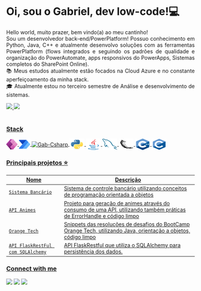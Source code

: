 <h1 align="left">Oi, sou o Gabriel, dev low-code!💻</h1>
<p align="justify">
  Hello world, muito prazer, bem vindo(a) ao meu cantinho! 
  <br>Sou um desenvolvedor back-end/PowerPlatform! Possuo conhecimento em Python, Java, C++ e atualmente desenvolvo soluções com as ferramentas PowerPlatform (flows integrados e seguindo os padrões de qualidade e organização do PowerAutomate, apps responsivos do PowerApps, Sistemas completos do SharePoint Online).
<br>📚 Meus estudos atualmente estão focados na Cloud Azure e no constante aperfeiçoamento da minha stack.
<br>🎓 Atualmente estou no terceiro semestre de Análise e desenvolvimento de sistemas.
</p>
<div align="left">
  <a href="https://github.com/GabIkejima">
     <img height="140em" src="https://github-readme-stats.vercel.app/api?username=GabIkejima&show_icons=true&theme=calm&include_all_commits=true&hide=stars&count_private=true"/>
    <img height="140em" src="https://github-readme-stats.vercel.app/api/top-langs/?username=GabIkejima&layout=compact&langs_count=7&theme=calm&hide=html"/>

</div>

<div style="display: inline_block"><br>
  <h3 align="left">Stack</h3>
  <img align="center" alt="Gab-Csharp" height="30" width="30" src="https://github.com/GabIkejima/GabIkejima/blob/main/assets/powerapp-2020-icon-1024x1024.png">
  <img align="center" alt="Gab-Csharp" height="30" width="30" src="https://github.com/GabIkejima/GabIkejima/blob/main/assets/Microsoft_Power_Automate.svg.png">
  <img align="center" alt="Gab-Csharp" height="30" width="30" src="https://github.com/GabIkejima/GabIkejima/blob/main/assets/Microsoft_Office_SharePoint_(2019%E2%80%93present).svg.png">
  <img align="center" alt="Gab-Python" height="30" width="40" src="https://raw.githubusercontent.com/devicons/devicon/master/icons/python/python-original.svg">
  <img align="center" alt="Gab-Java" height="30" width="40" src="https://raw.githubusercontent.com/devicons/devicon/master/icons/java/java-original.svg">
  <img align="center" alt="Gab-Mysql" height="30" width="40" src="https://raw.githubusercontent.com/devicons/devicon/master/icons/mysql/mysql-original.svg">
  <img align="center" alt="Gab-Mysql" height="30" width="40" src="https://raw.githubusercontent.com/devicons/devicon/master/icons/flask/flask-original.svg">
  <img align="center" alt="Gab-Cplusplus" height="30" width="40" src="https://raw.githubusercontent.com/devicons/devicon/master/icons/cplusplus/cplusplus-original.svg">
  <img align="center" alt="Gab-C" height="30" width="40" src="https://raw.githubusercontent.com/devicons/devicon/master/icons/c/c-original.svg">
  
  
<h3>Principais projetos ⭐</h3>
<table>
  <thead>
    <tr>
      <th>Nome</th>
      <th>Descrição</th>
    </tr>
  </thead>
  <tbody>
    <tr>
     <td><code><a href="https://github.com/GabIkejima/sistema-bancario-python-dio">Sistema Bancário</a></code></td>
      <td>Sistema de controle bancário utilizando conceitos de programação orientada a objetos</td>
    </tr>
    <tr>
     <td><code><a href="https://github.com/GabIkejima/python-api-anime-decision-maker">API Animes</a></code></td>
      <td>Projeto para geração de animes através do consumo de uma API, utilizando também práticas de ErrorHandle e código limpo</td>
    </tr>
    <tr>
     <td><code><a href="https://github.com/GabIkejima/dio-orange-tech">Orange Tech</a></code></td>
      <td>Snippets das resoluções de desafios do BootCamp Orange Tech, utilizando Java, orientação a objetos, código limpo</td>
    </tr>
    <tr>
     <td><code><a href="https://github.com/GabIkejima/atividade-db-flaskrestful">API FlaskRestFul com SQLAlchemy</a></code></td>
      <td>API FlaskRestful que utiliza o SQLAlchemy para persistência dos dados.</td>
    </tr>
    
  </tbody>
</table>
</div>
 <div align="left"> 
  <h3 align="left">Connect with me</h3>
  <a href = "mailto:gabrielhigaikejima@gmail.com"><img src="https://img.shields.io/badge/-Gmail-%23333?style=for-the-badge&logo=gmail&logoColor=white" target="_blank"></a>
  <a href="https://www.linkedin.com/in/gabrielikejima/" target="_blank"><img src="https://img.shields.io/badge/-LinkedIn-%230077B5?style=for-the-badge&logo=linkedin&logoColor=white" target="_blank"></a> 
  <a href="https://wa.me/5511985330163" target="_blank"><img src="https://img.shields.io/badge/WhatsApp-25D366?style=for-the-badge&logo=whatsapp&logoColor=white" target="_blank"></a>
  </div>
